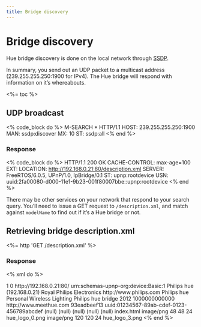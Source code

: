 ```yaml
---
title: Bridge discovery
---
```


# Bridge discovery

Hue bridge discovery is done on the local network through [SSDP][].

In summary, you send out an UDP packet to a multicast address (239.255.255.250:1900 for IPv4). The Hue bridge
will respond with information on it’s whereabouts.

<%= toc %>

## UDP broadcast

<% code_block do %>
M-SEARCH * HTTP/1.1
HOST: 239.255.255.250:1900
MAN: ssdp:discover
MX: 10
ST: ssdp:all
<% end %>

### Response

<% code_block do %>
HTTP/1.1 200 OK
CACHE-CONTROL: max-age=100
EXT:
LOCATION: http://192.168.0.21:80/description.xml
SERVER: FreeRTOS/6.0.5, UPnP/1.0, IpBridge/0.1
ST: upnp:rootdevice
USN: uuid:2fa00080-d000-11e1-9b23-001f80007bbe::upnp:rootdevice
<% end %>

There may be other services on your network that respond to your search query.
You’ll need to issue a GET request to `/description.xml`, and match against `modelName`
to find out if it’s a Hue bridge or not.

## Retrieving bridge description.xml

<%= http 'GET /description.xml' %>

### Response

<% xml do %>
<?xml version="1.0"?>
<root xmlns="urn:schemas-upnp-org:device-1-0">
  <specVersion>
    <major>1</major>
    <minor>0</minor>
  </specVersion>
  <URLBase>http://192.168.0.21:80/</URLBase>
  <device>
    <deviceType>urn:schemas-upnp-org:device:Basic:1</deviceType>
    <friendlyName>Philips hue (192.168.0.21)</friendlyName>
    <manufacturer>Royal Philips Electronics</manufacturer>
    <manufacturerURL>http://www.philips.com</manufacturerURL>
    <modelDescription>Philips hue Personal Wireless Lighting</modelDescription>
    <modelName>Philips hue bridge 2012</modelName>
    <modelNumber>1000000000000</modelNumber>
    <modelURL>http://www.meethue.com</modelURL>
    <serialNumber>93eadbeef13</serialNumber>
    <UDN>uuid:01234567-89ab-cdef-0123-456789abcdef</UDN>
    <serviceList>
      <service>
        <serviceType>(null)</serviceType>
        <serviceId>(null)</serviceId>
        <controlURL>(null)</controlURL>
        <eventSubURL>(null)</eventSubURL>
        <SCPDURL>(null)</SCPDURL>
      </service>
    </serviceList>
    <presentationURL>index.html</presentationURL>
    <iconList>
      <icon>
        <mimetype>image/png</mimetype>
        <height>48</height>
        <width>48</width>
        <depth>24</depth>
        <url>hue_logo_0.png</url>
      </icon>
      <icon>
        <mimetype>image/png</mimetype>
        <height>120</height>
        <width>120</width>
        <depth>24</depth>
        <url>hue_logo_3.png</url>
      </icon>
    </iconList>
  </device>
</root>
<% end %>

[SSDP]: http://en.wikipedia.org/wiki/Simple_Service_Discovery_Protocol
